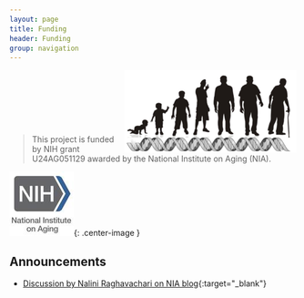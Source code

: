 ```yaml
---
layout: page
title: Funding
header: Funding
group: navigation
---
```


<img align="right" title="longevitylogo" src="/public/images/longevity.png"><img/>

<br><br><br><br>

> This project is funded by NIH grant U24AG051129 awarded by the National Institute on Aging (NIA).

![nia](/public/images/nia_logo80.jpg){: .center-image }

## Announcements

* [Discussion by Nalini Raghavachari on NIA blog](https://www.nia.nih.gov/research/blog/2015/12/translating-genetic-research-find-new-links-healthy-aging){:target="_blank"}


